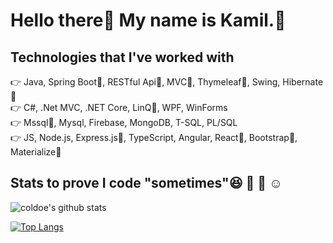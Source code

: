 # Hello there👋 My name is Kamil.:love_you_gesture:


## Technologies that I've worked with
:point_right: Java, Spring Boot:star_struck:, RESTful Api:star_struck:, MVC:star_struck:, Thymeleaf:star_struck:, Swing, Hibernate:star_struck: \
:point_right: C#, .Net MVC, .NET Core, LinQ:star_struck:, WPF, WinForms \
:point_right: Mssql:star_struck:, Mysql, Firebase, MongoDB, T-SQL, PL/SQL \
:point_right: JS, Node.js, Express.js:star_struck:, TypeScript, Angular, React:star_struck:, Bootstrap:star_struck:, Materialize:star_struck: 

## Stats to prove I code "sometimes":laughing: :muscle: :brain: :relaxed:

![coldoe's github stats](https://github-readme-stats.vercel.app/api?username=coldoe&show_icons=true&theme=radical)

[![Top Langs](https://github-readme-stats.vercel.app/api/top-langs/?username=coldoe&langs_count=8)](https://github.com/anuraghazra/github-readme-stats)

